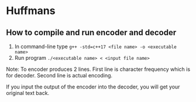 # Huffmans
## How to compile and run encoder and decoder
1. In command-line type `g++ -std=c++17 <file name> -o <executable name>`
2. Run program `./<executable name> < <input file name>`

Note: To encoder produces 2 lines. First line is character frequency which is for decoder. Second line is actual encoding. 

If you input the output of the encoder into the decoder, you will get your original text back.
